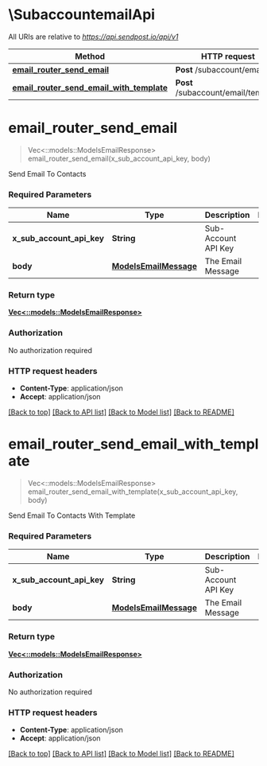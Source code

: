 # \SubaccountemailApi

All URIs are relative to *https://api.sendpost.io/api/v1*

Method | HTTP request | Description
------------- | ------------- | -------------
[**email_router_send_email**](SubaccountemailApi.md#email_router_send_email) | **Post** /subaccount/email/ | 
[**email_router_send_email_with_template**](SubaccountemailApi.md#email_router_send_email_with_template) | **Post** /subaccount/email/template | 


# **email_router_send_email**
> Vec<::models::ModelsEmailResponse> email_router_send_email(x_sub_account_api_key, body)


Send Email To Contacts

### Required Parameters

Name | Type | Description  | Notes
------------- | ------------- | ------------- | -------------
  **x_sub_account_api_key** | **String**| Sub-Account API Key | 
  **body** | [**ModelsEmailMessage**](ModelsEmailMessage.md)| The Email Message | 

### Return type

[**Vec<::models::ModelsEmailResponse>**](models.EmailResponse.md)

### Authorization

No authorization required

### HTTP request headers

 - **Content-Type**: application/json
 - **Accept**: application/json

[[Back to top]](#) [[Back to API list]](../README.md#documentation-for-api-endpoints) [[Back to Model list]](../README.md#documentation-for-models) [[Back to README]](../README.md)

# **email_router_send_email_with_template**
> Vec<::models::ModelsEmailResponse> email_router_send_email_with_template(x_sub_account_api_key, body)


Send Email To Contacts With Template

### Required Parameters

Name | Type | Description  | Notes
------------- | ------------- | ------------- | -------------
  **x_sub_account_api_key** | **String**| Sub-Account API Key | 
  **body** | [**ModelsEmailMessage**](ModelsEmailMessage.md)| The Email Message | 

### Return type

[**Vec<::models::ModelsEmailResponse>**](models.EmailResponse.md)

### Authorization

No authorization required

### HTTP request headers

 - **Content-Type**: application/json
 - **Accept**: application/json

[[Back to top]](#) [[Back to API list]](../README.md#documentation-for-api-endpoints) [[Back to Model list]](../README.md#documentation-for-models) [[Back to README]](../README.md)

